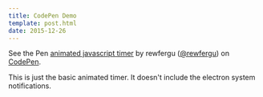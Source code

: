```yaml
---
title: CodePen Demo
template: post.html
date: 2015-12-26
---
```


<p data-height="692" data-theme-id="21445" data-slug-hash="YwXQEx" data-default-tab="result" data-user="rewfergu" class='codepen'>See the Pen <a href='http://codepen.io/rewfergu/pen/YwXQEx/'>animated javascript timer</a> by rewfergu (<a href='http://codepen.io/rewfergu'>@rewfergu</a>) on <a href='http://codepen.io'>CodePen</a>.</p>
<script async src="//assets.codepen.io/assets/embed/ei.js"></script>

This is just the basic animated timer.  It doesn't include the electron system notifications.
